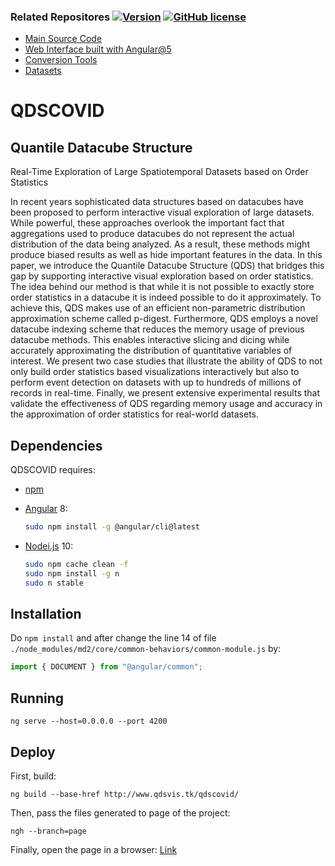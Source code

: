 ### Related Repositores [![Version](https://img.shields.io/badge/version-1.0-blue.svg)](https://github.com/cicerolp/qds) [![GitHub license](https://img.shields.io/github/license/cicerolp/qds.svg)](https://github.com/cicerolp/qds/blob/master/LICENSE)

- [Main Source Code](https://github.com/cicerolp/qds)
- [Web Interface built with Angular@5](https://github.com/cicerolp/qds-interface)
- [Conversion Tools](https://github.com/cicerolp/qds-tools)
- [Datasets](https://github.com/cicerolp/qds-data)

# QDSCOVID

## Quantile Datacube Structure
Real-Time Exploration of Large Spatiotemporal Datasets based on Order Statistics

In recent years sophisticated data structures based on datacubes have been proposed to perform interactive visual exploration of large datasets. While powerful, these approaches overlook the important fact that aggregations used to produce datacubes do not represent the actual distribution of the data being analyzed. As a result, these methods might produce biased results as well as hide important features in the data. In this paper, we introduce the Quantile Datacube Structure (QDS) that bridges this gap by supporting interactive visual exploration based on order statistics. The idea behind our method is that while it is not possible to exactly store order statistics in a datacube it is indeed possible to do it approximately. To achieve this, QDS makes use of an efficient non-parametric distribution approximation scheme called p-digest. Furthermore, QDS employs a novel datacube indexing scheme that reduces the memory usage of previous datacube methods. This enables interactive slicing and dicing while accurately approximating the distribution of quantitative variables of interest. We present two case studies that illustrate the ability of QDS to not only build order statistics based visualizations interactively but also to perform event detection on datasets with up to hundreds of millions of records in real-time. Finally, we present extensive experimental results that validate the effectiveness of QDS regarding memory usage and accuracy in the approximation of order statistics for real-world datasets.

## Dependencies

QDSCOVID requires:

* [npm](https://www.npmjs.com/)

* [Angular](https://angular.io/) 8:

	```bash
	sudo npm install -g @angular/cli@latest
	```

* [Nodei.js](https://nodejs.org) 10:

	```bash
	sudo npm cache clean -f
	sudo npm install -g n
	sudo n stable
	```

## Installation

Do `npm install` and after change the line 14 of file `./node_modules/md2/core/common-behaviors/common-module.js` by:

```javascript
import { DOCUMENT } from "@angular/common";
```

## Running

`ng serve --host=0.0.0.0 --port 4200`

## Deploy

First, build:

`ng build --base-href http://www.qdsvis.tk/qdscovid/`

Then, pass the files generated to page of the project:

`ngh --branch=page`

Finally, open the page in a browser: [Link](http://www.qdsvis.tk/qdscovid)
